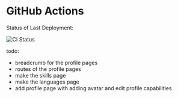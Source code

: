 # GitHub Actions

Status of Last Deployment:

![CI Status](https://github.com/IslamSolimanInnowise/Task-13-with-Dzmitry-Zhukouski/actions/workflows/ci.yml/badge.svg?branch=main)

todo:

- breadcrumb for the profile pages
- routes of the profile pages
- make the skills page
- make the languages page
- add profile page with adding avatar and edit profile capabilities
